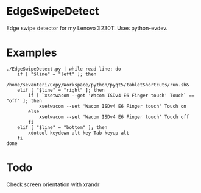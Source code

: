 EdgeSwipeDetect
===============

Edge swipe detector for my Lenovo X230T. Uses python-evdev.


Examples
========

    ./EdgeSwipeDetect.py | while read line; do
        if [ "$line" = "left" ]; then
            /home/sevanteri/Copy/Workspace/python/pyqt5/tabletShortcuts/run.sh&
        elif [ "$line" = "right" ]; then
            if [ `xsetwacom --get 'Wacom ISDv4 E6 Finger touch' Touch` == "off" ]; then
                xsetwacom --set 'Wacom ISDv4 E6 Finger touch' Touch on
            else
                xsetwacom --set 'Wacom ISDv4 E6 Finger touch' Touch off
            fi
        elif [ "$line" = "bottom" ]; then
            xdotool keydown alt key Tab keyup alt
        fi
    done


Todo
====

Check screen orientation with xrandr